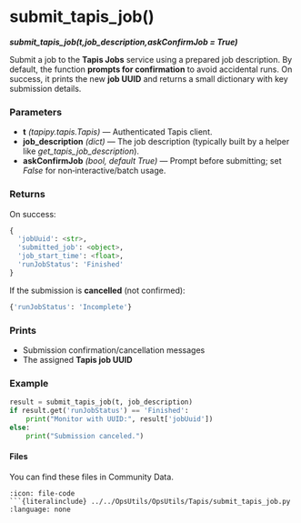# submit_tapis_job()
***submit_tapis_job(t,job_description,askConfirmJob = True)***

Submit a job to the **Tapis Jobs** service using a prepared job description. By default, the function **prompts for confirmation** to avoid accidental runs. On success, it prints the new **job UUID** and returns a small dictionary with key submission details.

### Parameters

* **t** *(tapipy.tapis.Tapis)* — Authenticated Tapis client.
* **job_description** *(dict)* — The job description (typically built by a helper like *get_tapis_job_description*).
* **askConfirmJob** *(bool, default True)* — Prompt before submitting; set *False* for non‑interactive/batch usage.

### Returns

On success:

```python
{
  'jobUuid': <str>,
  'submitted_job': <object>,
  'job_start_time': <float>,
  'runJobStatus': 'Finished'
}
```

If the submission is **cancelled** (not confirmed):

```python
{'runJobStatus': 'Incomplete'}
```

### Prints

* Submission confirmation/cancellation messages
* The assigned **Tapis job UUID**

### Example

```python
result = submit_tapis_job(t, job_description)
if result.get('runJobStatus') == 'Finished':
    print("Monitor with UUID:", result['jobUuid'])
else:
    print("Submission canceled.")
```


#### Files
You can find these files in Community Data.

```{dropdown} submit_tapis_job.py
:icon: file-code
```{literalinclude} ../../OpsUtils/OpsUtils/Tapis/submit_tapis_job.py
:language: none
```

